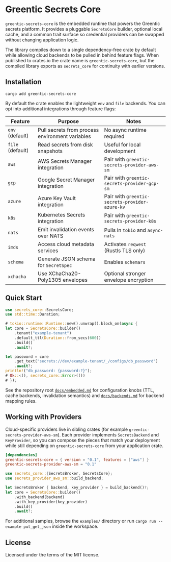 # Greentic Secrets Core

`greentic-secrets-core` is the embedded runtime that powers the Greentic
secrets platform. It provides a pluggable `SecretsCore` builder, optional local
cache, and a common trait surface so credential providers can be swapped without
changing application logic.

The library compiles down to a single dependency-free crate by default while
allowing cloud backends to be pulled in behind feature flags. When published to
crates.io the crate name is `greentic-secrets-core`, but the compiled library
exports as `secrets_core` for continuity with earlier versions.

## Installation

```shell
cargo add greentic-secrets-core
```

By default the crate enables the lightweight `env` and `file` backends. You can
opt into additional integrations through feature flags:

| Feature | Purpose | Notes |
| --- | --- | --- |
| `env` (default) | Pull secrets from process environment variables | No async runtime required |
| `file` (default) | Read secrets from disk snapshots | Useful for local development |
| `aws` | AWS Secrets Manager integration | Pair with `greentic-secrets-provider-aws-sm` |
| `gcp` | Google Secret Manager integration | Pair with `greentic-secrets-provider-gcp-sm` |
| `azure` | Azure Key Vault integration | Pair with `greentic-secrets-provider-azure-kv` |
| `k8s` | Kubernetes Secrets integration | Pair with `greentic-secrets-provider-k8s` |
| `nats` | Emit invalidation events over NATS | Pulls in `tokio` and `async-nats` |
| `imds` | Access cloud metadata services | Activates `reqwest` (Rustls TLS only) |
| `schema` | Generate JSON schema for `SecretSpec` | Enables `schemars` |
| `xchacha` | Use XChaCha20-Poly1305 envelopes | Optional stronger envelope encryption |

## Quick Start

```rust
use secrets_core::SecretsCore;
use std::time::Duration;

# tokio::runtime::Runtime::new().unwrap().block_on(async {
let core = SecretsCore::builder()
    .tenant("example-tenant")
    .default_ttl(Duration::from_secs(600))
    .build()
    .await?;

let password = core
    .get_text("secrets://dev/example-tenant/_/configs/db_password")
    .await?;
println!("db_password: {password:?}");
# Ok::<(), secrets_core::Error>(())
# });
```

See the repository root [`docs/embedded.md`](../docs/embedded.md) for
configuration knobs (TTL, cache backends, invalidation semantics) and
[`docs/backends.md`](../docs/backends.md) for backend mapping rules.

## Working with Providers

Cloud-specific providers live in sibling crates (for example
`greentic-secrets-provider-aws-sm`). Each provider implements
`SecretsBackend` and `KeyProvider`, so you can compose the pieces that match
your deployment while still depending on `greentic-secrets-core` from your
application crate.

```toml
[dependencies]
greentic-secrets-core = { version = "0.1", features = ["aws"] }
greentic-secrets-provider-aws-sm = "0.1"
```

```rust
use secrets_core::{SecretsBroker, SecretsCore};
use secrets_provider_aws_sm::build_backend;

let SecretsBroker { backend, key_provider } = build_backend()?;
let core = SecretsCore::builder()
    .with_backend(backend)
    .with_key_provider(key_provider)
    .build()
    .await?;
```

For additional samples, browse the `examples/` directory or run
`cargo run --example put_get_json` inside the workspace.

## License

Licensed under the terms of the MIT license.
